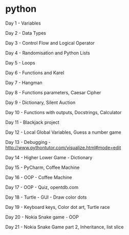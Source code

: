# python

Day 1 - Variables

Day 2 - Data Types

Day 3 - Control Flow and Logical Operator

Day 4 - Randomisation and Python Lists

Day 5 - Loops

Day 6 - Functions and Karel

Day 7 - Hangman

Day 8 - Functions parameters, Caesar Cipher 

Day 9 - Dictionary, Silent Auction

Day 10 - Functions with outputs, Docstrings, Calculator

Day 11 - Blackjack project

Day 12 - Local Global Variables, Guess a number game

Day 13 - Debugging - http://www.pythontutor.com/visualize.html#mode=edit

Day 14 - Higher Lower Game - Dictionary

Day 15 - PyCharm, Coffee Machine

Day 16 - OOP - Coffee Machine 

Day 17 - OOP - Quiz, opentdb.com

Day 18 - Turtle - GUI - Draw  color dots

Day 19 - Keyboard keys, Color dot art, Turtle race

Day 20 - Nokia Snake game - OOP

Day 21 - Nokia Snake Game part 2, Inheritance, list slice

